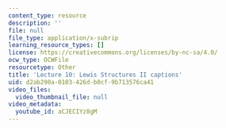 ```yaml
---
content_type: resource
description: ''
file: null
file_type: application/x-subrip
learning_resource_types: []
license: https://creativecommons.org/licenses/by-nc-sa/4.0/
ocw_type: OCWFile
resourcetype: Other
title: 'Lecture 10: Lewis Structures II captions'
uid: d2ab290a-0103-426d-b0cf-9b713576ca41
video_files:
  video_thumbnail_file: null
video_metadata:
  youtube_id: aCJECIYz8gM
---
```

